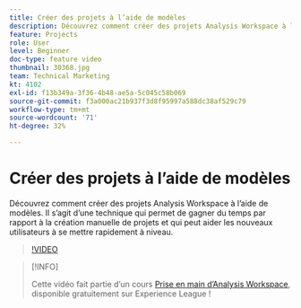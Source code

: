 ```yaml
---
title: Créer des projets à l’aide de modèles
description: Découvrez comment créer des projets Analysis Workspace à l’aide de modèles
feature: Projects
role: User
level: Beginner
doc-type: feature video
thumbnail: 30368.jpg
team: Technical Marketing
kt: 4102
exl-id: f13b349a-3f36-4b48-ae5a-5c045c58b069
source-git-commit: f3a000ac21b937f3d8f95997a588dc38af529c79
workflow-type: tm+mt
source-wordcount: '71'
ht-degree: 32%

---
```


# Créer des projets à l’aide de modèles

Découvrez comment créer des projets Analysis Workspace à l’aide de modèles. Il s’agit d’une technique qui permet de gagner du temps par rapport à la création manuelle de projets et qui peut aider les nouveaux utilisateurs à se mettre rapidement à niveau.

>[!VIDEO](https://video.tv.adobe.com/v/30368/?quality=12)

>[!INFO]
>
> Cette vidéo fait partie d’un cours [Prise en main d’Analysis Workspace](https://experienceleague.adobe.com/?recommended=Analytics-U-1-2020.1.workspace&amp;lang=fr), disponible gratuitement sur Experience League !